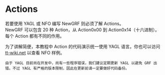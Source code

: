 # Actions

若要使用 YAGL 或 NFO 编写 NewGRF 则必须了解 Actions。\
NewGRF 可以包含 20 种 Action，从 Action0x00 到 Action0x14（十六进制）。每个 Action 都有不同的作用。

为了讲解简便，本教程中 Action 的代码演示统一使用 YAGL 语言。你也可以访问 [tt-wiki.net](https://www.tt-wiki.net) 以查看 NFO 样例。

```{important}
由于 YAGL 目前尚在开发中，尚有一些程序错误，我们建议定期更新 YAGL 以避免 GRF 出错。不过 YAGL 有严格的版本限制，因此在更新前请一定要做好代码备份。
```
